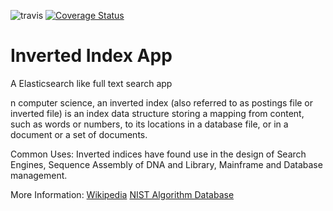 ![travis](https://travis-ci.org/andela-odaniel/invertedindexapp.svg?branch=master)
[![Coverage Status](https://coveralls.io/repos/github/andela-odaniel/invertedindexapp/badge.svg?branch=master)](https://coveralls.io/github/andela-odaniel/invertedindexapp?branch=master)
# Inverted Index App
A Elasticsearch like full text search app

n computer science, an inverted index (also referred to as postings file or inverted file) is an index
data structure storing a mapping from content, such as words or numbers, to its locations in a database
file, or in a document or a set of documents.

Common Uses:
Inverted indices have found use in the design of Search Engines, Sequence Assembly of DNA and Library, Mainframe
and Database management.

More Information:
[Wikipedia](https://en.wikipedia.org/wiki/Inverted_index)
[NIST Algorithm Database](http://www.nist.gov/dads/HTML/invertedIndex.html)
